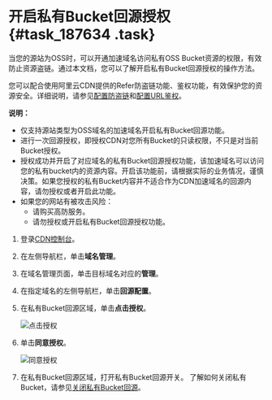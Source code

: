 # 开启私有Bucket回源授权 {#task_187634 .task}

当您的源站为OSS时，可以开通加速域名访问私有OSS Bucket资源的权限，有效防止资源盗链。通过本文档，您可以了解开启私有Bucket回源授权的操作方法。

您可以配合使用阿里云CDN提供的Refer防盗链功能、鉴权功能，有效保护您的资源安全。详细说明，请参见[配置防盗链](intl.zh-CN/域名管理/访问控制/配置Refer防盗链.md#)和[配置URL鉴权](intl.zh-CN/域名管理/访问控制/配置URL鉴权/配置URL鉴权.md#)。

**说明：** 

-   仅支持源站类型为OSS域名的加速域名开启私有Bucket回源功能。
-   进行一次回源授权，即授权CDN对您所有Bucket的只读权限，不只是对当前Bucket授权。
-   授权成功并开启了对应域名的私有Bucket回源授权功能，该加速域名可以访问您的私有bucket内的资源内容。开启该功能前，请根据实际的业务情况，谨慎决策。如果您授权的私有Bucket内容并不适合作为CDN加速域名的回源内容，请勿授权或者开启此功能。
-   如果您的网站有被攻击风险：
    -   请购买高防服务。
    -   请勿授权或开启私有Bucket回源授权功能。

1.  登录[CDN控制台](https://cdn.console.aliyun.com)。
2.  在左侧导航栏，单击**域名管理**。
3.  在域名管理页面，单击目标域名对应的**管理**。
4.  在指定域名的左侧导航栏，单击**回源配置**。
5.  在私有Bucket回源区域，单击**点击授权**。 

    ![点击授权](http://static-aliyun-doc.oss-cn-hangzhou.aliyuncs.com/assets/img/5143/156726511752546_zh-CN.png)

6.  单击**同意授权**。 

    ![同意授权](http://static-aliyun-doc.oss-cn-hangzhou.aliyuncs.com/assets/img/5143/156726511745826_zh-CN.png)

7.  在私有Bucket回源区域，打开私有Bucket回源开关。 了解如何关闭私有Bucket，请参见[关闭私有Bucket回源](intl.zh-CN/域名管理/回源配置/关闭私有Bucket回源授权.md#)。

